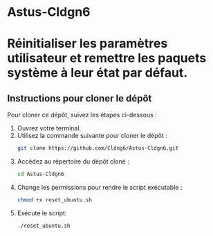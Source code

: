 # Astus-Cldgn6
# Réinitialiser les paramètres utilisateur et remettre les paquets système à leur état par défaut.
## 

## Instructions pour cloner le dépôt

Pour cloner ce dépôt, suivez les étapes ci-dessous :

1. Ouvrez votre terminal.
2. Utilisez la commande suivante pour cloner le dépôt :
   ```sh
   git clone https://github.com/Cldng6/Astus-Cldgn6.git
3. Accédez au répertoire du dépôt cloné :
   ```sh
   cd Astus-Cldgn6
4. Change les permissions pour rendre le script exécutable :
   ```sh
   chmod +x reset_ubuntu.sh
5. Exécute le script:
   ```sh
   ./reset_ubuntu.sh

